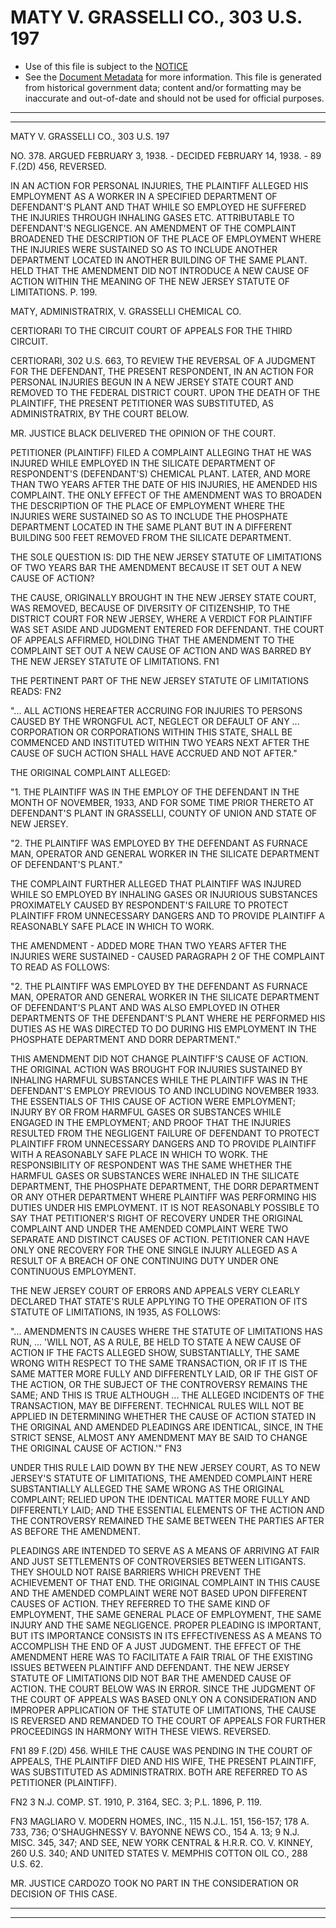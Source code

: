 ---
---

# MATY V. GRASSELLI CO., 303 U.S. 197

* Use of this file is subject to the [NOTICE](https://github.com/publicdocs/notice/blob/master/NOTICE)
* See the [Document Metadata](../../../) for more information.
  This file is generated from historical government data; content and/or formatting may be inaccurate and out-of-date and should not be used for official purposes.

----------
----------

MATY V. GRASSELLI CO., 303 U.S. 197

NO. 378.  ARGUED FEBRUARY 3, 1938.  - DECIDED FEBRUARY 14, 1938.  - 89 F.(2D) 456, REVERSED.

IN AN ACTION FOR PERSONAL INJURIES, THE PLAINTIFF ALLEGED HIS EMPLOYMENT AS A WORKER IN A SPECIFIED DEPARTMENT OF DEFENDANT'S PLANT AND THAT WHILE SO EMPLOYED HE SUFFERED THE INJURIES THROUGH INHALING GASES ETC. ATTRIBUTABLE TO DEFENDANT'S NEGLIGENCE.  AN AMENDMENT OF THE COMPLAINT BROADENED THE DESCRIPTION OF THE PLACE OF EMPLOYMENT WHERE THE INJURIES WERE SUSTAINED SO AS TO INCLUDE ANOTHER DEPARTMENT LOCATED IN ANOTHER BUILDING OF THE SAME PLANT.  HELD THAT THE AMENDMENT DID NOT INTRODUCE A NEW CAUSE OF ACTION WITHIN THE MEANING OF THE NEW JERSEY STATUTE OF LIMITATIONS.  P. 199.

MATY, ADMINISTRATRIX, V. GRASSELLI CHEMICAL CO.

CERTIORARI TO THE CIRCUIT COURT OF APPEALS FOR THE THIRD CIRCUIT.

CERTIORARI, 302 U.S. 663, TO REVIEW THE REVERSAL OF A JUDGMENT FOR THE DEFENDANT, THE PRESENT RESPONDENT, IN AN ACTION FOR PERSONAL INJURIES BEGUN IN A NEW JERSEY STATE COURT AND REMOVED TO THE FEDERAL DISTRICT COURT.  UPON THE DEATH OF THE PLAINTIFF, THE PRESENT PETITIONER WAS SUBSTITUTED, AS ADMINISTRATRIX, BY THE COURT BELOW.

MR. JUSTICE BLACK DELIVERED THE OPINION OF THE COURT.

PETITIONER (PLAINTIFF) FILED A COMPLAINT ALLEGING THAT HE WAS INJURED WHILE EMPLOYED IN THE SILICATE DEPARTMENT OF RESPONDENT'S (DEFENDANT'S) CHEMICAL PLANT.  LATER, AND MORE THAN TWO YEARS AFTER THE DATE OF HIS INJURIES, HE AMENDED HIS COMPLAINT.  THE ONLY EFFECT OF THE AMENDMENT WAS TO BROADEN THE DESCRIPTION OF THE PLACE OF EMPLOYMENT WHERE THE INJURIES WERE SUSTAINED SO AS TO INCLUDE THE PHOSPHATE DEPARTMENT LOCATED IN THE SAME PLANT BUT IN A DIFFERENT BUILDING 500 FEET REMOVED FROM THE SILICATE DEPARTMENT.

THE SOLE QUESTION IS:  DID THE NEW JERSEY STATUTE OF LIMITATIONS OF TWO YEARS BAR THE AMENDMENT BECAUSE IT SET OUT A NEW CAUSE OF ACTION?

THE CAUSE, ORIGINALLY BROUGHT IN THE NEW JERSEY STATE COURT, WAS REMOVED, BECAUSE OF DIVERSITY OF CITIZENSHIP, TO THE DISTRICT COURT FOR NEW JERSEY, WHERE A VERDICT FOR PLAINTIFF WAS SET ASIDE AND JUDGMENT ENTERED FOR DEFENDANT.  THE COURT OF APPEALS AFFIRMED, HOLDING THAT THE AMENDMENT TO THE COMPLAINT SET OUT A NEW CAUSE OF ACTION AND WAS BARRED BY THE NEW JERSEY STATUTE OF LIMITATIONS.  FN1

THE PERTINENT PART OF THE NEW JERSEY STATUTE OF LIMITATIONS READS: FN2

"...  ALL ACTIONS HEREAFTER ACCRUING FOR INJURIES TO PERSONS CAUSED BY THE WRONGFUL ACT, NEGLECT OR DEFAULT OF ANY  ...  CORPORATION OR CORPORATIONS WITHIN THIS STATE, SHALL BE COMMENCED AND INSTITUTED WITHIN TWO YEARS NEXT AFTER THE CAUSE OF SUCH ACTION SHALL HAVE ACCRUED AND NOT AFTER."

THE ORIGINAL COMPLAINT ALLEGED:

"1.  THE PLAINTIFF WAS IN THE EMPLOY OF THE DEFENDANT IN THE MONTH OF NOVEMBER, 1933, AND FOR SOME TIME PRIOR THERETO AT DEFENDANT'S PLANT IN GRASSELLI, COUNTY OF UNION AND STATE OF NEW JERSEY.

"2.  THE PLAINTIFF WAS EMPLOYED BY THE DEFENDANT AS FURNACE MAN, OPERATOR AND GENERAL WORKER IN THE SILICATE DEPARTMENT OF DEFENDANT'S PLANT."

THE COMPLAINT FURTHER ALLEGED THAT PLAINTIFF WAS INJURED WHILE SO EMPLOYED BY INHALING GASES OR INJURIOUS SUBSTANCES PROXIMATELY CAUSED BY RESPONDENT'S FAILURE TO PROTECT PLAINTIFF FROM UNNECESSARY DANGERS AND TO PROVIDE PLAINTIFF A REASONABLY SAFE PLACE IN WHICH TO WORK.

THE AMENDMENT - ADDED MORE THAN TWO YEARS AFTER THE INJURIES WERE SUSTAINED - CAUSED PARAGRAPH 2 OF THE COMPLAINT TO READ AS FOLLOWS:

"2.  THE PLAINTIFF WAS EMPLOYED BY THE DEFENDANT AS FURNACE MAN, OPERATOR AND GENERAL WORKER IN THE SILICATE DEPARTMENT OF DEFENDANT'S PLANT AND WAS ALSO EMPLOYED IN OTHER DEPARTMENTS OF THE DEFENDANT'S PLANT WHERE HE PERFORMED HIS DUTIES AS HE WAS DIRECTED TO DO DURING HIS EMPLOYMENT IN THE PHOSPHATE DEPARTMENT AND DORR DEPARTMENT."

THIS AMENDMENT DID NOT CHANGE PLAINTIFF'S CAUSE OF ACTION.  THE ORIGINAL ACTION WAS BROUGHT FOR INJURIES SUSTAINED BY INHALING HARMFUL SUBSTANCES WHILE THE PLAINTIFF WAS IN THE DEFENDANT'S EMPLOY PREVIOUS TO AND INCLUDING NOVEMBER 1933.  THE ESSENTIALS OF THIS CAUSE OF ACTION WERE EMPLOYMENT; INJURY BY OR FROM HARMFUL GASES OR SUBSTANCES WHILE ENGAGED IN THE EMPLOYMENT; AND PROOF THAT THE INJURIES RESULTED FROM THE NEGLIGENT FAILURE OF DEFENDANT TO PROTECT PLAINTIFF FROM UNNECESSARY DANGERS AND TO PROVIDE PLAINTIFF WITH A REASONABLY SAFE PLACE IN WHICH TO WORK.  THE RESPONSIBILITY OF RESPONDENT WAS THE SAME WHETHER THE HARMFUL GASES OR SUBSTANCES WERE INHALED IN THE SILICATE DEPARTMENT, THE PHOSPHATE DEPARTMENT, THE DORR DEPARTMENT OR ANY OTHER DEPARTMENT WHERE PLAINTIFF WAS PERFORMING HIS DUTIES UNDER HIS EMPLOYMENT.  IT IS NOT REASONABLY POSSIBLE TO SAY THAT PETITIONER'S RIGHT OF RECOVERY UNDER THE ORIGINAL COMPLAINT AND UNDER THE AMENDED COMPLAINT WERE TWO SEPARATE AND DISTINCT CAUSES OF ACTION.  PETITIONER CAN HAVE ONLY ONE RECOVERY FOR THE ONE SINGLE INJURY ALLEGED AS A RESULT OF A BREACH OF ONE CONTINUING DUTY UNDER ONE CONTINUOUS EMPLOYMENT.

THE NEW JERSEY COURT OF ERRORS AND APPEALS VERY CLEARLY DECLARED THAT STATE'S RULE APPLYING TO THE OPERATION OF ITS STATUTE OF LIMITATIONS, IN 1935, AS FOLLOWS:

"...  AMENDMENTS IN CAUSES WHERE THE STATUTE OF LIMITATIONS HAS RUN, ...  'WILL NOT, AS A RULE, BE HELD TO STATE A NEW CAUSE OF ACTION IF THE FACTS ALLEGED SHOW, SUBSTANTIALLY, THE SAME WRONG WITH RESPECT TO THE SAME TRANSACTION, OR IF IT IS THE SAME MATTER MORE FULLY AND DIFFERENTLY LAID, OR IF THE GIST OF THE ACTION, OR THE SUBJECT OF THE CONTROVERSY REMAINS THE SAME; AND THIS IS TRUE ALTHOUGH  ...  THE ALLEGED INCIDENTS OF THE TRANSACTION, MAY BE DIFFERENT.  TECHNICAL RULES WILL NOT BE APPLIED IN DETERMINING WHETHER THE CAUSE OF ACTION STATED IN THE ORIGINAL AND AMENDED PLEADINGS ARE IDENTICAL, SINCE, IN THE STRICT SENSE, ALMOST ANY AMENDMENT MAY BE SAID TO CHANGE THE ORIGINAL CAUSE OF ACTION.'"  FN3

UNDER THIS RULE LAID DOWN BY THE NEW JERSEY COURT, AS TO NEW JERSEY'S STATUTE OF LIMITATIONS, THE AMENDED COMPLAINT HERE SUBSTANTIALLY ALLEGED THE SAME WRONG AS THE ORIGINAL COMPLAINT; RELIED UPON THE IDENTICAL MATTER MORE FULLY AND DIFFERENTLY LAID; AND THE ESSENTIAL ELEMENTS OF THE ACTION AND THE CONTROVERSY REMAINED THE SAME BETWEEN THE PARTIES AFTER AS BEFORE THE AMENDMENT.

PLEADINGS ARE INTENDED TO SERVE AS A MEANS OF ARRIVING AT FAIR AND JUST SETTLEMENTS OF CONTROVERSIES BETWEEN LITIGANTS.  THEY SHOULD NOT RAISE BARRIERS WHICH PREVENT THE ACHIEVEMENT OF THAT END.  THE ORIGINAL COMPLAINT IN THIS CAUSE AND THE AMENDED COMPLAINT WERE NOT BASED UPON DIFFERENT CAUSES OF ACTION.  THEY REFERRED TO THE SAME KIND OF EMPLOYMENT, THE SAME GENERAL PLACE OF EMPLOYMENT, THE SAME INJURY AND THE SAME NEGLIGENCE.  PROPER PLEADING IS IMPORTANT, BUT ITS IMPORTANCE CONSISTS IN ITS EFFECTIVENESS AS A MEANS TO ACCOMPLISH THE END OF A JUST JUDGMENT.  THE EFFECT OF THE AMENDMENT HERE WAS TO FACILITATE A FAIR TRIAL OF THE EXISTING ISSUES BETWEEN PLAINTIFF AND DEFENDANT.  THE NEW JERSEY STATUTE OF LIMITATIONS DID NOT BAR THE AMENDED CAUSE OF ACTION.  THE COURT BELOW WAS IN ERROR.  SINCE THE JUDGMENT OF THE COURT OF APPEALS WAS BASED ONLY ON A CONSIDERATION AND IMPROPER APPLICATION OF THE STATUTE OF LIMITATIONS, THE CAUSE IS REVERSED AND REMANDED TO THE COURT OF APPEALS FOR FURTHER PROCEEDINGS IN HARMONY WITH THESE VIEWS.  REVERSED.

FN1  89 F.(2D) 456.  WHILE THE CAUSE WAS PENDING IN THE COURT OF APPEALS, THE PLAINTIFF DIED AND HIS WIFE, THE PRESENT PLAINTIFF, WAS SUBSTITUTED AS ADMINISTRATRIX.  BOTH ARE REFERRED TO AS PETITIONER (PLAINTIFF).

FN2  3 N.J. COMP. ST. 1910, P. 3164, SEC. 3; P.L. 1896, P. 119.

FN3  MAGLIARO V. MODERN HOMES, INC., 115 N.J.L. 151, 156-157; 178 A. 733, 736; O'SHAUGHNESSY V. BAYONNE NEWS CO., 154 A. 13; 9 N.J. MISC. 345, 347; AND SEE, NEW YORK CENTRAL & H.R.R. CO. V. KINNEY, 260 U.S. 340; AND UNITED STATES V. MEMPHIS COTTON OIL CO., 288 U.S. 62.

MR. JUSTICE CARDOZO TOOK NO PART IN THE CONSIDERATION OR DECISION OF THIS CASE.


----------
----------

